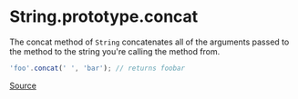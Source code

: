 # String.prototype.concat

The concat method of `String` concatenates all of the arguments passed to the method to the string
you're calling the method from.

```javascript
'foo'.concat(' ', 'bar'); // returns foobar
```

[Source](https://developer.mozilla.org/en-US/docs/Web/JavaScript/Reference/Global_Objects/String/concat)